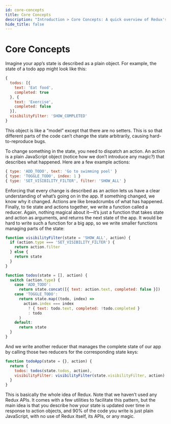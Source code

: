 ```yaml
---
id: core-concepts
title: Core Concepts
description: "Introduction > Core Concepts: A quick overview of Redux's key idea, reducer functions"
hide_title: false
---
```


# Core Concepts

Imagine your app’s state is described as a plain object. For example, the state of a todo app might look like this:

```js
{
  todos: [{
    text: 'Eat food',
    completed: true
  }, {
    text: 'Exercise',
    completed: false
  }],
  visibilityFilter: 'SHOW_COMPLETED'
}
```

This object is like a “model” except that there are no setters. This is so that different parts of the code can’t change the state arbitrarily, causing hard-to-reproduce bugs.

To change something in the state, you need to dispatch an action. An action is a plain JavaScript object (notice how we don’t introduce any magic?) that describes what happened. Here are a few example actions:

```js
{ type: 'ADD_TODO', text: 'Go to swimming pool' }
{ type: 'TOGGLE_TODO', index: 1 }
{ type: 'SET_VISIBILITY_FILTER', filter: 'SHOW_ALL' }
```

Enforcing that every change is described as an action lets us have a clear understanding of what’s going on in the app. If something changed, we know why it changed. Actions are like breadcrumbs of what has happened.
Finally, to tie state and actions together, we write a function called a reducer. Again, nothing magical about it—it’s just a function that takes state and action as arguments, and returns the next state of the app.
It would be hard to write such a function for a big app, so we write smaller functions managing parts of the state:

```js
function visibilityFilter(state = 'SHOW_ALL', action) {
  if (action.type === 'SET_VISIBILITY_FILTER') {
    return action.filter
  } else {
    return state
  }
}

function todos(state = [], action) {
  switch (action.type) {
    case 'ADD_TODO':
      return state.concat([{ text: action.text, completed: false }])
    case 'TOGGLE_TODO':
      return state.map((todo, index) =>
        action.index === index
          ? { text: todo.text, completed: !todo.completed }
          : todo
      )
    default:
      return state
  }
}
```

And we write another reducer that manages the complete state of our app by calling those two reducers for the corresponding state keys:

```js
function todoApp(state = {}, action) {
  return {
    todos: todos(state.todos, action),
    visibilityFilter: visibilityFilter(state.visibilityFilter, action)
  }
}
```

This is basically the whole idea of Redux. Note that we haven’t used any Redux APIs. It comes with a few utilities to facilitate this pattern, but the main idea is that you describe how your state is updated over time in response to action objects, and 90% of the code you write is just plain JavaScript, with no use of Redux itself, its APIs, or any magic.
